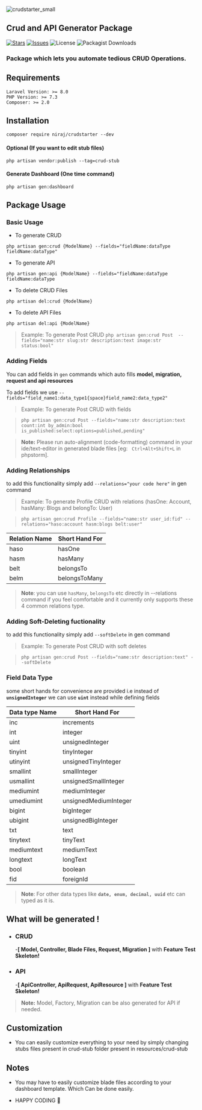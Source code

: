 ![crudstarter_small](https://user-images.githubusercontent.com/34785562/213905472-858273a7-5f49-4261-b23b-80b2e9e78778.gif)

## Crud and API Generator Package

[![Stars](	https://img.shields.io/github/stars/NirajBasnyat/crudstarter)](https://github.com/NirajBasnyat/crudstarter/stargazers)
[![Issues](https://img.shields.io/github/issues/NirajBasnyat/crudstarter)](https://github.com/NirajBasnyat/crudstarter/issues)
![License](https://img.shields.io/github/license/NirajBasnyat/crudstarter)
![Packagist Downloads](https://shields.api-test.nl/packagist/dt/niraj/crudstarter)

### Package which lets you automate tedious CRUD Operations.

## Requirements
```
Laravel Version: >= 8.0
PHP Version: >= 7.3
Composer: >= 2.0
```

## Installation
```
composer require niraj/crudstarter --dev
```
#### Optional (If you want to edit stub files)
```
php artisan vendor:publish --tag=crud-stub
```
#### Generate Dashboard (One time command)
```
php artisan gen:dashboard
```


## Package Usage

### Basic Usage

- To generate CRUD

``php artisan gen:crud {ModelName} --fields="fieldName:dataType fieldName:dataType" ``

- To generate API

``php artisan gen:api {ModelName} --fields="fieldName:dataType fieldName:dataType``

- To delete CRUD Files

``php artisan del:crud {ModelName} ``

- To delete API Files

``php artisan del:api {ModelName} ``

> Example:  To generate Post CRUD ``php artisan gen:crud Post  --fields="name:str slug:str description:text image:str status:bool"``

### Adding Fields
You can add fields in ``gen`` commands which auto fills **model, migration, request and api resources**

To add fields we use
``--fields="field_name1:data_type1{space}field_name2:data_type2"``

> Example:  To generate Post CRUD with fields

> ``php artisan gen:crud Post --fields="name:str description:text count:int by_admin:bool is_published:select:options=published,pending"``

> **Note:** Please run auto-alignment (code-formatting) command in your ide/text-editor in generated blade files [eg: `` Ctrl+Alt+Shift+L`` in phpstorm].

### Adding Relationships
to add this functionality simply add ``--relations="your code here"`` in gen command

> Example:  To generate Profile CRUD with relations (hasOne: Account, hasMany: Blogs and belongTo: User)   

> ``php artisan gen:crud Profile --fields="name:str user_id:fid" --relations="haso:account hasm:blogs belt:user"``

|Relation Name| Short Hand For        |
| ----------- | -----------------     |
| haso		  | hasOne                |
| hasm        | hasMany               |
| belt        | belongsTo             |
| belm        | belongsToMany         |

> **Note**: you can use ``hasMany``, ``belongsTo`` etc directly in --relations command if you feel comfortable and it currently only supports these 4 common relations type.

### Adding Soft-Deleting fuctionality
to add this functionality simply add ``--softDelete`` in gen command

> Example:  To generate Post CRUD with soft deletes

> ``php artisan gen:crud Post --fields="name:str description:text" --softDelete``


### Field Data Type
some short hands for convenience are provided i.e instead of **``unsignedInteger``** we can use  **``uint``**  instead while defining fields

| Data type Name| Short Hand For      |
| ----------- | -----------------     |
| inc		  | increments            |
| int         | integer               |
| uint        | unsignedInteger       |
| tinyint     | tinyInteger           |
| utinyint    | unsignedTinyInteger   |
| smallint    | smallInteger          |
| usmallint   | unsignedSmallInteger  |
| mediumint   | mediumInteger         |
| umediumint  | unsignedMediumInteger |
| bigint      | bigInteger            |
| ubigint     | unsignedBigInteger    |
| txt         | text                  |
| tinytext    | tinyText              |
| mediumtext  | mediumText            |
| longtext    | longText              |
| bool        | boolean               |
| fid         | foreignId             |

> **Note**: For other data types like **``date, enum, decimal, uuid``** etc can typed as it is.

## What will be generated !

- ### CRUD
  -**[ Model, Controller, Blade Files, Request, Migration ]** with **Feature Test Skeleton!**

- ###  API

  -**[ ApiController,  ApiRequest,  ApiResource ]** with **Feature Test Skeleton!**

> **Note:** Model, Factory, Migration can be also generated for API if needed.

## Customization

- You can easily customize everything to your need by simply changing stubs files present in crud-stub folder present in resources/crud-stub

## Notes
- You may have to easily customize blade files according to your dashboard template.
  Which Can be done easily.

- HAPPY CODING :metal: 
